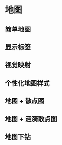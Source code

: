 # 地图

## 简单地图

<vuep template="#basicGeo" :options="{ theme: 'vue', lineNumbers: false }"></vuep>

<script v-pre type="text/x-template" id="basicGeo">

<template>
  <ve-geo-chart :data="chartData" />
</template>

<script>
const randomData = () => {
  return Math.round(Math.random() * 1000)
}

module.exports = {
  created () {
    this.chartData = {
      measures: [
        {
          name: 'iPhone XR',
          data: [
            { name: '北京', value: randomData() },
            { name: '天津', value: randomData() },
            { name: '上海', value: randomData() },
            { name: '重庆', value: randomData() },
            { name: '河北', value: randomData() },
            { name: '河南', value: randomData() },
            { name: '云南', value: randomData() },
            { name: '辽宁', value: randomData() },
            { name: '黑龙江', value: randomData() },
            { name: '湖南', value: randomData() },
            { name: '安徽', value: randomData() },
            { name: '山东', value: randomData() },
            { name: '新疆', value: randomData() },
            { name: '江苏', value: randomData() },
            { name: '浙江', value: randomData() },
            { name: '江西', value: randomData() },
            { name: '湖北', value: randomData() },
            { name: '广西', value: randomData() },
            { name: '甘肃', value: randomData() },
            { name: '山西', value: randomData() },
            { name: '内蒙古', value: randomData() },
            { name: '陕西', value: randomData() },
            { name: '吉林', value: randomData() },
            { name: '福建', value: randomData() },
            { name: '贵州', value: randomData() },
            { name: '广东', value: randomData() },
            { name: '青海', value: randomData() },
            { name: '西藏', value: randomData() },
            { name: '四川', value: randomData() },
            { name: '宁夏', value: randomData() },
            { name: '海南', value: randomData() },
            { name: '台湾', value: randomData() },
            { name: '香港', value: randomData() },
            { name: '澳门', value: randomData() }
          ]
        }
      ]
    }
  }
}
</script>

## 显示标签

<vuep template="#labelGeo" :options="{ theme: 'vue', lineNumbers: false }"></vuep>

<script v-pre type="text/x-template" id="labelGeo">

<template>
  <ve-geo-chart :data="chartData" :settings="chartSettings" />
</template>

<script>
const randomData = () => {
  return Math.round(Math.random() * 1000)
}

module.exports = {
  created () {
    this.chartData = {
      measures: [
        {
          name: 'iPhone XR',
          data: [
            { name: '北京', value: randomData() },
            { name: '天津', value: randomData() },
            { name: '上海', value: randomData() },
            { name: '重庆', value: randomData() },
            { name: '河北', value: randomData() },
            { name: '河南', value: randomData() },
            { name: '云南', value: randomData() },
            { name: '辽宁', value: randomData() },
            { name: '黑龙江', value: randomData() },
            { name: '湖南', value: randomData() },
            { name: '安徽', value: randomData() },
            { name: '山东', value: randomData() },
            { name: '新疆', value: randomData() },
            { name: '江苏', value: randomData() },
            { name: '浙江', value: randomData() },
            { name: '江西', value: randomData() },
            { name: '湖北', value: randomData() },
            { name: '广西', value: randomData() },
            { name: '甘肃', value: randomData() },
            { name: '山西', value: randomData() },
            { name: '内蒙古', value: randomData() },
            { name: '陕西', value: randomData() },
            { name: '吉林', value: randomData() },
            { name: '福建', value: randomData() },
            { name: '贵州', value: randomData() },
            { name: '广东', value: randomData() },
            { name: '青海', value: randomData() },
            { name: '西藏', value: randomData() },
            { name: '四川', value: randomData() },
            { name: '宁夏', value: randomData() },
            { name: '海南', value: randomData() },
            { name: '台湾', value: randomData() },
            { name: '香港', value: randomData() },
            { name: '澳门', value: randomData() }
          ]
        }
      ]
    }
    this.chartSettings = {
      labelVisible: true,
      label: {
        normal: {
          show: true,
          color: '#333',
          fontSize: 13
        }
      }
    }
  }
}
</script>

## 视觉映射

<vuep template="#visualMapGeo" :options="{ theme: 'vue', lineNumbers: false }"></vuep>

<script v-pre type="text/x-template" id="visualMapGeo">

<template>
  <ve-geo-chart :data="chartData" :settings="chartSettings" />
</template>

<script>
const randomData = () => {
  return Math.round(Math.random() * 1000)
}

module.exports = {
  created () {
    this.chartData = {
      measures: [
        {
          name: 'iPhone XR',
          data: [
            { name: '北京', value: randomData() },
            { name: '天津', value: randomData() },
            { name: '上海', value: randomData() },
            { name: '重庆', value: randomData() },
            { name: '河北', value: randomData() },
            { name: '河南', value: randomData() },
            { name: '云南', value: randomData() },
            { name: '辽宁', value: randomData() },
            { name: '黑龙江', value: randomData() },
            { name: '湖南', value: randomData() },
            { name: '安徽', value: randomData() },
            { name: '山东', value: randomData() },
            { name: '新疆', value: randomData() },
            { name: '江苏', value: randomData() },
            { name: '浙江', value: randomData() },
            { name: '江西', value: randomData() },
            { name: '湖北', value: randomData() },
            { name: '广西', value: randomData() },
            { name: '甘肃', value: randomData() },
            { name: '山西', value: randomData() },
            { name: '内蒙古', value: randomData() },
            { name: '陕西', value: randomData() },
            { name: '吉林', value: randomData() },
            { name: '福建', value: randomData() },
            { name: '贵州', value: randomData() },
            { name: '广东', value: randomData() },
            { name: '青海', value: randomData() },
            { name: '西藏', value: randomData() },
            { name: '四川', value: randomData() },
            { name: '宁夏', value: randomData() },
            { name: '海南', value: randomData() },
            { name: '台湾', value: randomData() },
            { name: '香港', value: randomData() },
            { name: '澳门', value: randomData() }
          ]
        },
        {
          name: 'iPhone XS',
          data: [
            { name: '北京', value: randomData() },
            { name: '天津', value: randomData() },
            { name: '上海', value: randomData() },
            { name: '重庆', value: randomData() },
            { name: '河北', value: randomData() },
            { name: '安徽', value: randomData() },
            { name: '新疆', value: randomData() },
            { name: '浙江', value: randomData() },
            { name: '江西', value: randomData() },
            { name: '山西', value: randomData() },
            { name: '内蒙古', value: randomData() },
            { name: '吉林', value: randomData() },
            { name: '福建', value: randomData() },
            { name: '广东', value: randomData() },
            { name: '西藏', value: randomData() },
            { name: '四川', value: randomData() },
            { name: '宁夏', value: randomData() },
            { name: '香港', value: randomData() },
            { name: '澳门', value: randomData() }
          ]
        }
      ]
    }
    this.chartSettings = {
      visualMapVisible: true,
      visualMap: {
        inRange: {
          color: ['#C6FFDD', '#FBD786', '#f7797d']
        }
      }
    }
  }
}
</script>

## 个性化地图样式

<vuep template="#itemStyleGeo" :options="{ theme: 'vue', lineNumbers: false }"></vuep>

<script v-pre type="text/x-template" id="itemStyleGeo">

<template>
  <ve-geo-chart :data="chartData" :settings="chartSettings" :legend-visible="false" />
</template>

<script>
const randomData = () => {
  return Math.round(Math.random() * 1000)
}

module.exports = {
  created () {
    this.chartData = {
      measures: [
        {
          name: 'iPhone XR',
          data: [
            { name: '北京', value: randomData() },
            { name: '天津', value: randomData() },
            { name: '上海', value: randomData() },
            { name: '重庆', value: randomData() },
            { name: '河北', value: randomData() },
            { name: '河南', value: randomData() },
            { name: '云南', value: randomData() },
            { name: '辽宁', value: randomData() },
            { name: '黑龙江', value: randomData() },
            { name: '湖南', value: randomData() },
            { name: '安徽', value: randomData() },
            { name: '山东', value: randomData() },
            { name: '新疆', value: randomData() },
            { name: '江苏', value: randomData() },
            { name: '浙江', value: randomData() },
            { name: '江西', value: randomData() },
            { name: '湖北', value: randomData() },
            { name: '广西', value: randomData() },
            { name: '甘肃', value: randomData() },
            { name: '山西', value: randomData() },
            { name: '内蒙古', value: randomData() },
            { name: '陕西', value: randomData() },
            { name: '吉林', value: randomData() },
            { name: '福建', value: randomData() },
            { name: '贵州', value: randomData() },
            { name: '广东', value: randomData() },
            { name: '青海', value: randomData() },
            { name: '西藏', value: randomData() },
            { name: '四川', value: randomData() },
            { name: '宁夏', value: randomData() },
            { name: '海南', value: randomData() },
            { name: '台湾', value: randomData() },
            { name: '香港', value: randomData() },
            { name: '澳门', value: randomData() }
          ]
        }
      ]
    }
    this.chartSettings = {
      itemStyle: {
        normal: {
          areaColor: '#020933',
          borderColor: '#3fdaff',
          borderWidth: 1,
          shadowColor: 'rgba(63, 218, 255, 0.5)',
          shadowBlur: 10
        },
        emphasis: {
          areaColor: '#2B91B7'
        }
      }
    }
  }
}
</script>

## 地图 + 散点图

<vuep template="#scatterGeo" :options="{ theme: 'vue', lineNumbers: false }"></vuep>

<script v-pre type="text/x-template" id="scatterGeo">

<template>
  <ve-geo-chart :data="chartData" :settings="chartSettings" />
</template>

<script>
const randomData = () => {
  return Math.round(Math.random() * 1000)
}

module.exports = {
  created () {
    this.chartData = {
      measures: [
        {
          name: 'iPhone XR',
          data: [
            { name: '北京市', value: randomData() },
            { name: '鄂尔多斯', value: randomData() },
            { name: '天津市', value: randomData() },
            { name: '重庆市', value: randomData() },
            { name: '齐齐哈尔', value: randomData() },
            { name: '桂林', value: randomData() },
            { name: '赤峰', value: randomData() },
            { name: '青岛', value: randomData() },
            { name: '乳山', value: randomData() },
            { name: '泉州', value: randomData() },
            { name: '文登', value: randomData() },
            { name: '烟台', value: randomData() },
            { name: '长沙', value: randomData() },
            { name: '阳泉', value: randomData() },
            { name: '贵阳', value: randomData() },
            { name: '威海', value: randomData() },
            { name: '宿迁', value: randomData() },
            { name: '珠海', value: randomData() },
            { name: '海口', value: randomData() },
            { name: '佛山', value: randomData() },
            { name: '广州', value: randomData() },
            { name: '乌鲁木齐', value: randomData() },
            { name: '葫芦岛', value: randomData() },
            { name: '连云港', value: randomData() },
            { name: '昆明', value: randomData() },
            { name: '大理', value: randomData() },
            { name: '丽江', value: randomData() },
            { name: '成都', value: randomData() },
            { name: '乐山', value: randomData() },
            { name: '宁波', value: randomData() },
            { name: '杭州', value: randomData() },
            { name: '深圳', value: randomData() },
            { name: '武汉', value: randomData() },
            { name: '洛阳', value: randomData() },
            { name: '太原', value: randomData() },
            { name: '长春', value: randomData() },
            { name: '玉溪', value: randomData() }
          ]
        }
      ]
    }
    this.chartSettings = {
      mode: 'scatter'
    }
  }
}
</script>

## 地图 + 涟漪散点图

<vuep template="#effectScatterGeo" :options="{ theme: 'vue', lineNumbers: false }"></vuep>

<script v-pre type="text/x-template" id="effectScatterGeo">

<template>
  <ve-geo-chart :data="chartData" :settings="chartSettings" :legendVisible="false" />
</template>

<script>
const randomData = () => {
  return Math.round(Math.random() * 1000)
}

module.exports = {
  created () {
    this.chartData = {
      measures: [
        {
          name: 'iPhone XR',
          data: [
            { name: '北京市', value: randomData() },
            { name: '鄂尔多斯', value: randomData() },
            { name: '天津市', value: randomData() },
            { name: '重庆市', value: randomData() },
            { name: '齐齐哈尔', value: randomData() },
            { name: '桂林', value: randomData() },
            { name: '赤峰', value: randomData() },
            { name: '青岛', value: randomData() },
            { name: '乳山', value: randomData() },
            { name: '泉州', value: randomData() },
            { name: '文登', value: randomData() },
            { name: '烟台', value: randomData() },
            { name: '长沙', value: randomData() },
            { name: '阳泉', value: randomData() },
            { name: '贵阳', value: randomData() },
            { name: '威海', value: randomData() },
            { name: '宿迁', value: randomData() },
            { name: '珠海', value: randomData() },
            { name: '海口', value: randomData() },
            { name: '佛山', value: randomData() },
            { name: '广州', value: randomData() },
            { name: '乌鲁木齐', value: randomData() },
            { name: '葫芦岛', value: randomData() },
            { name: '连云港', value: randomData() },
            { name: '昆明', value: randomData() },
            { name: '大理', value: randomData() },
            { name: '丽江', value: randomData() },
            { name: '成都', value: randomData() },
            { name: '乐山', value: randomData() },
            { name: '宁波', value: randomData() },
            { name: '杭州', value: randomData() },
            { name: '深圳', value: randomData() },
            { name: '武汉', value: randomData() },
            { name: '洛阳', value: randomData() },
            { name: '太原', value: randomData() },
            { name: '长春', value: randomData() },
            { name: '玉溪', value: randomData() }
          ]
        }
      ]
    }
    this.chartSettings = {
      mode: 'effectScatter'
    }
  }
}
</script>

## 地图下钻

<vuep template="#insideGeo" :options="{ theme: 'vue', lineNumbers: false }"></vuep>

<script v-pre type="text/x-template" id="insideGeo">

<template>
  <ve-geo-chart
    :title="title"
    :data="chartData"
    :settings="chartSettings"
    :legend-visible="false"
    background-color="#020933"
    @click="onClick"
    @blankClick="onClickBlank"
  />
</template>

<script>
const randomData = () => {
  return Math.round(Math.random() * 1000)
}

module.exports = {
  data () {
    return {
      title: {},
      provinceInfo: [
        {'id': '1', 'name': '北京', 'pinyin': 'beijing'},
        {'id': '2', 'name': '上海', 'pinyin': 'shanghai'},
        {'id': '3', 'name': '天津', 'pinyin': 'tianjin'},
        {'id': '4', 'name': '重庆', 'pinyin': 'chongqing'},
        {'id': '5', 'name': '河北', 'pinyin': 'hebei'},
        {'id': '6', 'name': '山西', 'pinyin': 'shanxi'},
        {'id': '7', 'name': '河南', 'pinyin': 'henan'},
        {'id': '8', 'name': '辽宁', 'pinyin': 'liaoning'},
        {'id': '9', 'name': '吉林', 'pinyin': 'jilin'},
        {'id': '10', 'name': '黑龙江', 'pinyin': 'heilongjiang'},
        {'id': '11', 'name': '内蒙古', 'pinyin': 'neimenggu'},
        {'id': '12', 'name': '江苏', 'pinyin': 'jiangsu'},
        {'id': '13', 'name': '山东', 'pinyin': 'shandong'},
        {'id': '14', 'name': '安徽', 'pinyin': 'anhui'},
        {'id': '15', 'name': '浙江', 'pinyin': 'zejiang'},
        {'id': '16', 'name': '福建', 'pinyin': 'fujian'},
        {'id': '17', 'name': '湖北', 'pinyin': 'hubei'},
        {'id': '18', 'name': '湖南', 'pinyin': 'hunan'},
        {'id': '19', 'name': '广东', 'pinyin': 'guangdong'},
        {'id': '20', 'name': '广西', 'pinyin': 'guangxi'},
        {'id': '21', 'name': '江西', 'pinyin': 'jiangxi'},
        {'id': '22', 'name': '四川', 'pinyin': 'sichuan'},
        {'id': '23', 'name': '海南', 'pinyin': 'hainan'},
        {'id': '24', 'name': '贵州', 'pinyin': 'guizhou'},
        {'id': '25', 'name': '云南', 'pinyin': 'yunnan'},
        {'id': '26', 'name': '西藏', 'pinyin': 'xizang'},
        {'id': '27', 'name': '陕西', 'pinyin': 'shanxi'},
        {'id': '28', 'name': '甘肃', 'pinyin': 'gansu'},
        {'id': '29', 'name': '青海', 'pinyin': 'qinghai'},
        {'id': '30', 'name': '宁夏', 'pinyin': 'ningxia'},
        {'id': '31', 'name': '新疆', 'pinyin': 'xinjiang'},
        {'id': '32', 'name': '台湾', 'pinyin': 'taiwan'},
        {'id': '33', 'name': '香港', 'pinyin': 'xianggang'},
        {'id': '34', 'name': '澳门', 'pinyin': 'aomen'}
      ]
    }
  },
  created () {
    this.chartData = {
      measures: [
        {
          name: 'iPhone XR',
          data: [
            { name: '北京市', value: randomData() },
            { name: '鄂尔多斯', value: randomData() },
            { name: '天津市', value: randomData() },
            { name: '重庆市', value: randomData() },
            { name: '齐齐哈尔', value: randomData() },
            { name: '桂林', value: randomData() },
            { name: '赤峰', value: randomData() },
            { name: '青岛', value: randomData() },
            { name: '乳山', value: randomData() },
            { name: '泉州', value: randomData() },
            { name: '文登', value: randomData() },
            { name: '烟台', value: randomData() },
            { name: '长沙', value: randomData() },
            { name: '阳泉', value: randomData() },
            { name: '贵阳', value: randomData() },
            { name: '威海', value: randomData() },
            { name: '宿迁', value: randomData() },
            { name: '珠海', value: randomData() },
            { name: '海口', value: randomData() },
            { name: '佛山', value: randomData() },
            { name: '广州', value: randomData() },
            { name: '乌鲁木齐', value: randomData() },
            { name: '葫芦岛', value: randomData() },
            { name: '连云港', value: randomData() },
            { name: '昆明', value: randomData() },
            { name: '大理', value: randomData() },
            { name: '丽江', value: randomData() },
            { name: '成都', value: randomData() },
            { name: '乐山', value: randomData() },
            { name: '宁波', value: randomData() },
            { name: '杭州', value: randomData() },
            { name: '深圳', value: randomData() },
            { name: '武汉', value: randomData() },
            { name: '洛阳', value: randomData() },
            { name: '太原', value: randomData() },
            { name: '长春', value: randomData() },
            { name: '玉溪', value: randomData() }
          ]
        }
      ]
    }
    this.chartSettings = {
      mode: 'effectScatter',
      position: 'china',
      visualMapVisible: true,
      visualMap: {
        inRange: { color: ['#ee0979', '#ff6a00'] },
        textStyle: {
          color: '#fff'
        }
      },
      labelVisible: true,
      itemStyle: {
        normal: {
          areaColor: 'transparent',
          borderColor: '#3fdaff',
          borderWidth: 1,
          shadowColor: 'rgba(63, 218, 255, 0.5)',
          shadowBlur: 30
        },
        emphasis: {
          areaColor: '#2B91B7'
        }
      },
      label: {
        normal: {
          show: true,
          color: '#00ff00',
          fontSize: 13
        },
        emphasis: {
          show: true,
          color: '#fff'
        }
      },
      symbolSize: 15
    }
  },
  methods: {
    onClick(e) {
      this.title = {
        text: `选中：${e.name}`,
        textStyle: {
          color: '#fff',
          fontSize: 14
        }
      }
      const idx = this.provinceInfo.findIndex(v => v.name === e.name)
      if (idx !== -1) {
        const province =  this.provinceInfo[idx].pinyin
        this.chartSettings.position = `province/${province}`
      } else {
        this.chartSettings.position = 'china'
      }
    },
    onClickBlank(e) {
      this.title = {
        text: `选中：空白处`,
        textStyle: {
          color: '#fff',
          fontSize: 14
        }
      }
      this.chartSettings.position = 'china'
    }
  }
}
</script>